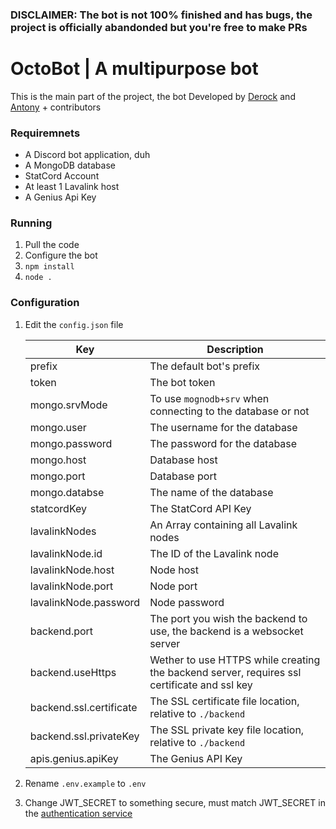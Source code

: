 ### DISCLAIMER: The bot is not 100% finished and has bugs, the project is officially abandonded but you're free to make PRs


# OctoBot | A multipurpose bot

This is the main part of the project, the bot
Developed by [Derock](https://github.com/ItzDerock) and [Antony](https://github.com/Antony1060) + contributors

### Requiremnets
- A Discord bot application, duh
- A MongoDB database
- StatCord Account
- At least 1 Lavalink host
- A Genius Api Key

### Running

1. Pull the code
2. Configure the bot
3. `npm install`
4. `node .`

### Configuration

1. Edit the `config.json` file

    |Key|Description|
    |---|---|
    |prefix| The default bot's prefix |
    |token| The bot token |
    |mongo.srvMode| To use `mognodb+srv` when connecting to the database or not |
    |mongo.user| The username for the database |
    |mongo.password| The password for the database |
    |mongo.host| Database host |
    |mongo.port| Database port |
    |mongo.databse| The name of the database|
    |statcordKey| The StatCord API Key |
    |lavalinkNodes| An Array containing all Lavalink nodes |
    |lavalinkNode.id| The ID of the Lavalink node |
    |lavalinkNode.host| Node host |
    |lavalinkNode.port| Node port |
    |lavalinkNode.password| Node password |
    |backend.port| The port you wish the backend to use, the backend is a websocket server |
    |backend.useHttps| Wether to use HTTPS while creating the backend server, requires ssl certificate and ssl key|
    |backend.ssl.certificate| The SSL certificate file location, relative to `./backend` |
    |backend.ssl.privateKey| The SSL private key file location, relative to `./backend` |
    |apis.genius.apiKey| The Genius API Key |


2. Rename `.env.example` to `.env`
3. Change JWT_SECRET to something secure, must match JWT_SECRET in the [authentication service](https://github.com/Octo-Development-Team/PanelAuthentication)
